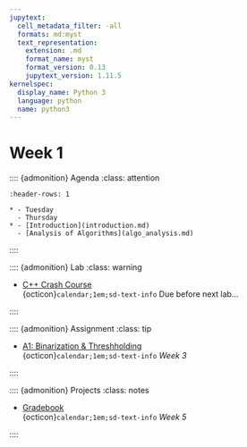 ```yaml
---
jupytext:
  cell_metadata_filter: -all
  formats: md:myst
  text_representation:
    extension: .md
    format_name: myst
    format_version: 0.13
    jupytext_version: 1.11.5
kernelspec:
  display_name: Python 3
  language: python
  name: python3
---
```


# Week 1

:::: {admonition} Agenda
:class: attention

``` {list-table}
:header-rows: 1

* - Tuesday
  - Thursday
* - [Introduction](introduction.md)
  - [Analysis of Algorithms](algo_analysis.md)
```

::::

:::: {admonition} Lab
:class: warning

- [C++ Crash Course](labs/lab-01/readme.md)  
{octicon}`calendar;1em;sd-text-info` Due before next lab...

::::

:::: {admonition} Assignment
:class: tip

- [A1: Binarization & Threshholding](assignments/a1/readme.md)  
{octicon}`calendar;1em;sd-text-info` _Week 3_

::::

:::: {admonition} Projects
:class: notes

- [Gradebook](projects/review_project_sp23.md)  
{octicon}`calendar;1em;sd-text-info`  _Week 5_

::::
